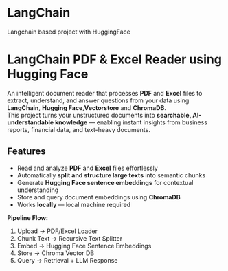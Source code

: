 # LangChain
Langchain based project with HuggingFace
# LangChain PDF & Excel Reader using Hugging Face

An intelligent document reader that processes **PDF** and **Excel** files to extract, understand, and answer questions from your data using **LangChain**, **Hugging Face**,**Vectorstore** and **ChromaDB**.  
This project turns your unstructured documents into **searchable, AI-understandable knowledge** — enabling instant insights from business reports, financial data, and text-heavy documents.

## Features

- Read and analyze **PDF** and **Excel** files effortlessly  
- Automatically **split and structure large texts** into semantic chunks  
- Generate **Hugging Face sentence embeddings** for contextual understanding  
- Store and query document embeddings using **ChromaDB**  
- Works **locally** — local machine required  

**Pipeline Flow:**
1. Upload → PDF/Excel Loader  
2. Chunk Text → Recursive Text Splitter  
3. Embed → Hugging Face Sentence Embeddings  
4. Store → Chroma Vector DB  
5. Query → Retrieval + LLM Response
